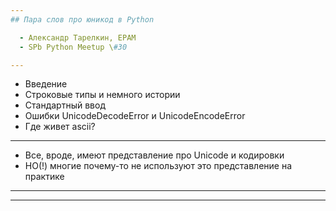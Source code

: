 ```yaml
---
## Пара слов про юникод в Python

  - Александр Тарелкин, EPAM
  - SPb Python Meetup \#30

---
```


  - Введение
  - Строковые типы и немного истории
  - Стандартный ввод
  - Ошибки UnicodeDecodeError и UnicodeEncodeError
  - Где живет ascii?

---

  - Все, вроде, имеют представление про Unicode и кодировки
  - НО(!) многие почему-то не используют это представление на практике

---


---
